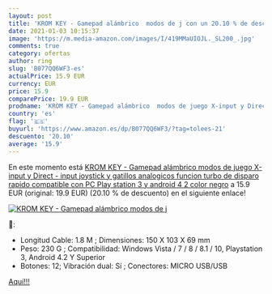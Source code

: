 ```yaml
---
layout: post
title: 'KROM KEY - Gamepad alámbrico  modos de j con un 20.10 % de descuento'
date: 2021-01-03 10:15:37
image: 'https://m.media-amazon.com/images/I/419MMaUIOJL._SL200_.jpg'
comments: true
category: ofertas
author: ring
slug: 'B077QQ6WF3-es'
actualPrice: 15.9 EUR
currency: EUR
price: 15.9
comparePrice: 19.9 EUR
prodname: 'KROM KEY - Gamepad alámbrico  modos de juego X-input y Direct - input  joystick y gatillos analogicos  funcion turbo de disparo rapido  compatible con PC  Play station 3 y android 4 2  color negro'
country: 'es'
flag: '🇪🇸'
buyurl: 'https://www.amazon.es/dp/B077QQ6WF3/?tag=tolees-21'
descuento: '20.10'
average: '15.9'
---
```


En este momento está [KROM KEY - Gamepad alámbrico  modos de juego X-input y Direct - input  joystick y gatillos analogicos  funcion turbo de disparo rapido  compatible con PC  Play station 3 y android 4 2  color negro](https://www.amazon.es/dp/B077QQ6WF3/?tag=tolees-21) a 15.9 EUR (original: 19.9 EUR) (20.10 %  de descuento) en el siguiente enlace!

[![KROM KEY - Gamepad alámbrico  modos de j](https://m.media-amazon.com/images/I/419MMaUIOJL._SL200_.jpg)](https://www.amazon.es/dp/B077QQ6WF3/?tag=tolees-21)

🔎:

- Longitud Cable: 1.8 M ; Dimensiones: 150 X 103 X 69 mm
- Peso: 230 G ; Compatibilidad: Windows Vista / 7 / 8 / 8.1 / 10, Playstation 3, Android 4.2 Y Superior
- Botones: 12; Vibración dual: Sí ; Conectores: MICRO USB/USB

[Aquí!!!](https://www.amazon.es/dp/B077QQ6WF3/?tag=tolees-21)
